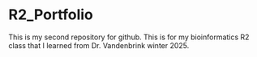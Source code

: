 # R2_Portfolio
This is my second repository for github. This is for my bioinformatics R2 class that I learned from Dr. Vandenbrink winter 2025.


